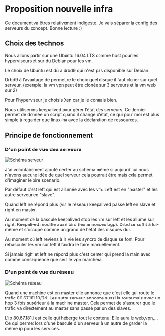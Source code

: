 # Proposition nouvelle infra

Ce document va êtres relativement indigeste.
Je vais séparer la config des serveurs du concept.
Bonne lecture :)

## Choix des technos

Nous allons partir sur une Ubuntu 16.04 LTS comme host pour les hyperviseurs et sur du Debian pour les vm.

Le choix de Ubuntu est dû à drbd9 qui n'est pas disponible sur Debian.

Drbd9 à l’avantage de permettre le choix quel disque il faut cloner sur quel serveur. (exemple: la vm vpn peut être clonée sur 3 serveurs et la vm web sur 2)

Pour l'hyperviseur je choisis Xen car je le connais bien.

Nous utiliserons keepalived pour gérer l’état des serveurs. Ce dernier permet de donnée un script quand il change d’état, ce qui pour moi est plus simple à regarder que linux-ha avec la déclaration de ressources.


## Principe de fonctionnement
### D'un point de vue des serveurs
![Schéma serveur](https://files.neutrinet.be/s/VbbmPaY1c3Zbcif/download)

J'ai volontairement ajouté center au schéma même si aujourd'hui nous n'avons aucune idée de quel serveur cela pourrait être mais cela permet d'imaginer le pire scenario.

Par défaut c'est left qui est allumée avec les vm. Left est en "master" et les autre serveur en "slave".

Quand left ne répond plus (via le réseau) keepalived passe left en slave et right en master.

Au moment de la bascule keepalived stop les vm sur left et les allume sur right. Keepalived modifie aussi bird (les annonces bgp). Drbd se suffit à lui-même et s'occupe comme un grand de l'état des disques dur.

Au moment où left reviens à la vie les syncro de disque se font. Pour rebasculer les vm sur left il faudra le faire manuellement.

Si jamais right et left ne répond plus c'est center qui prend la main avec comme conséquence que seul le vpn marchera.

### D'un point de vue du réseau
![Schéma réseau](https://files.neutrinet.be/s/eBeIH1IinB47ksk/download)

Quand une machine est en master elle annonce que c'est elle qui route le trafic 80.67.181.10/24. Les autre serveur annonce aussi la route mais avec un hop 3 fois supérieur à la machine master. Cela permet de s'assurer que le trafic va directement au master sans passé par un des slaves.

L'ip 80.67.181.1 est celle qui héberge tout le contenu. Elle aura le web,vpn,... Ce qui permet lors d'une bascule d'un serveur à un autre de garder la même ip pour les services.
